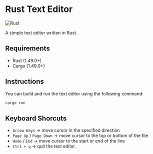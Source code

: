 # Rust Text Editor

![Rust](https://github.com/fosdickio/rust-text-editor/workflows/Rust/badge.svg)

A simple text editor written in Rust.

## Requirements
- Rust (1.49.0+)
- Cargo (1.49.0+)

## Instructions
You can build and run the text editor using the following command:
```rust
cargo run
```

## Keyboard Shorcuts
- `Arrow Keys` &rarr; move cursor in the specified direction
- `Page Up` / `Page Down` &rarr; move cursor to the top or bottom of the file
- `Home` / `End` &rarr; move cursor to the start or end of the line
- `Ctrl + q` &rarr; quit the text editor.

